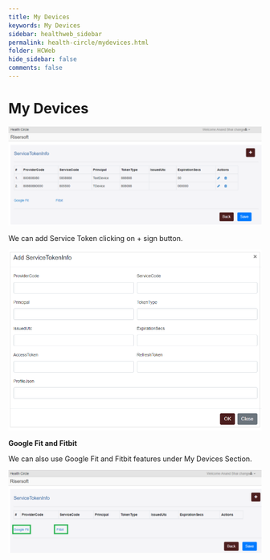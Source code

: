 ```yaml
---
title: My Devices
keywords: My Devices
sidebar: healthweb_sidebar
permalink: health-circle/mydevices.html
folder: HCWeb
hide_sidebar: false
comments: false
---
```


# My Devices
 
![](/images/healthcirclemydevices.png)

We can add Service Token clicking on + sign button.

![](/images/healthcircleservicetoken.png)

**Google Fit and Fitbit**

We can also use Google Fit and Fitbit features under My Devices Section.

![](/images/healthcirclegoogle.png)


